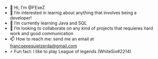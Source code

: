 - 👋 Hi, I’m @FExeZ
- 👀 I’m interested in learnig about anything that involves being a developer!
- 🌱 I’m currently learning Java and SQL 
- 💞️ I’m looking to collaborate on any kind of projects that requieres hard work and good communication
- 📫 How to reach me: send me an email at francoexequielzerda@gmail.com
- ⚡ Fun fact: I like to play League of legends (WhiteSix#2214)

<!---
FExeZ/FExeZ is a ✨ special ✨ repository because its `README.md` (this file) appears on your GitHub profile.
You can click the Preview link to take a look at your changes.
--->
